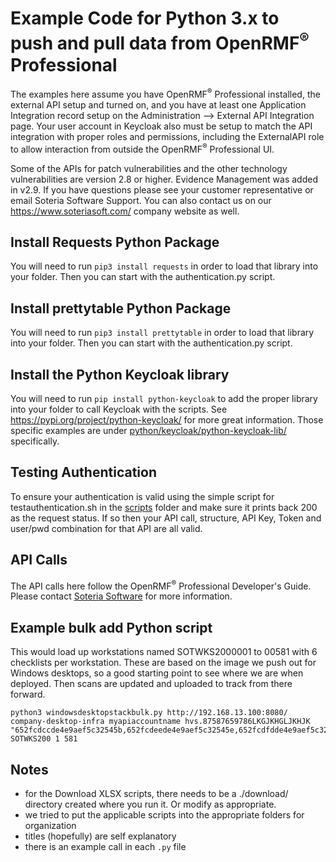 # Example Code for Python 3.x to push and pull data from OpenRMF<sup>&reg;</sup> Professional
The examples here assume you have OpenRMF<sup>&reg;</sup> Professional installed, the external API setup and turned on, and you have at least one Application Integration record setup on the Administration --> External API Integration page. Your user account in Keycloak also must be setup to match the API integration with proper roles and permissions, including the ExternalAPI role to allow interaction from outside the OpenRMF<sup>&reg;</sup> Professional UI.

Some of the APIs for patch vulnerabilities and the other technology vulnerabilities are version 2.8 or higher. Evidence Management was added in v2.9.  If you have questions please see your customer representative or email Soteria Software Support. You can also contact us on our https://www.soteriasoft.com/ company website as well.

## Install Requests Python Package

You will need to run `pip3 install requests` in order to load that library into your folder. Then you can start with the authentication.py script.

## Install prettytable Python Package

You will need to run `pip3 install prettytable` in order to load that library into your folder. Then you can start with the authentication.py script.

## Install the Python Keycloak library

You will need to run `pip install python-keycloak` to add the proper library into your folder to call Keycloak with the scripts. See https://pypi.org/project/python-keycloak/ for more great information.  Those specific examples are under <a href="./keycloak/python-keycloak-lib/">python/keycloak/python-keycloak-lib/</a> specifically. 

## Testing Authentication

To ensure your authentication is valid using the simple script for testauthentication.sh in the <a href="../scripts/">scripts</a> folder and make sure it prints back 200 as the request status. If so then your API call, structure, API Key, Token and user/pwd combination for that API are all valid.

## API Calls

The API calls here follow the OpenRMF<sup>&reg;</sup> Professional Developer's Guide. Please contact <a href="https://www.soteriasoft.com/resources/contact.html">Soteria Software</a> for more information.

## Example bulk add Python script
This would load up workstations named SOTWKS2000001 to 00581 with 6 checklists per workstation. These are based on the image we push out for Windows desktops, so a good starting point to see where we are when deployed. Then scans are updated and uploaded to track from there forward.

```
python3 windowsdesktopstackbulk.py http://192.168.13.100:8080/ company-desktop-infra myapiaccountname hvs.87587659786LKGJKHGLJKHJK "652fcdccde4e9aef5c32545b,652fcdeede4e9aef5c32545e,652fcdfdde4e9aef5c32545f,652fcdc1de4e9aef5c32545a,652fcdd7de4e9aef5c32545c,652fcde1de4e9aef5c32545d" SOTWKS200 1 581
```

## Notes
* for the Download XLSX scripts, there needs to be a ./download/ directory created where you run it. Or modify as appropriate.
* we tried to put the applicable scripts into the appropriate folders for organization
* titles (hopefully) are self explanatory
* there is an example call in each `.py` file